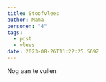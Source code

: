 ```yaml
---
title: Stoofvlees
author: Mama
personen: "4"
tags:
  - post
  - vlees
date: 2023-08-26T11:22:25.569Z
---
```

N﻿og aan te vullen